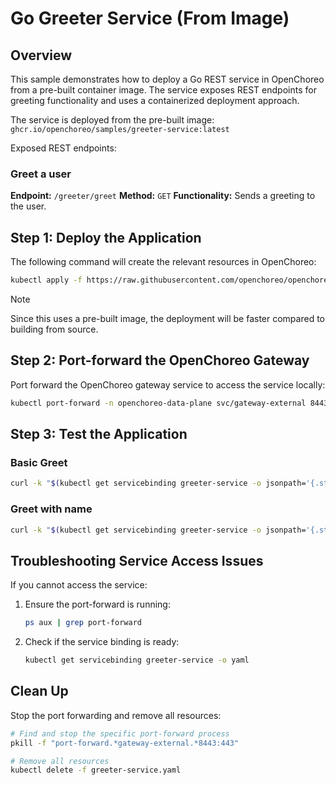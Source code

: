 # Go Greeter Service (From Image)

## Overview

This sample demonstrates how to deploy a Go REST service in OpenChoreo from a pre-built container image. The service exposes REST endpoints for greeting functionality and uses a containerized deployment approach.

The service is deployed from the pre-built image:
`ghcr.io/openchoreo/samples/greeter-service:latest`

Exposed REST endpoints:

### Greet a user

**Endpoint:** `/greeter/greet`
**Method:** `GET`
**Functionality:** Sends a greeting to the user.

## Step 1: Deploy the Application

The following command will create the relevant resources in OpenChoreo:

```bash
kubectl apply -f https://raw.githubusercontent.com/openchoreo/openchoreo/main/samples/from-image/go-greeter-service/greeter-service.yaml
```

> [!NOTE]
> Since this uses a pre-built image, the deployment will be faster compared to building from source.

## Step 2: Port-forward the OpenChoreo Gateway

Port forward the OpenChoreo gateway service to access the service locally:

```bash
kubectl port-forward -n openchoreo-data-plane svc/gateway-external 8443:443 &
```

## Step 3: Test the Application

### Basic Greet
```bash
curl -k "$(kubectl get servicebinding greeter-service -o jsonpath='{.status.endpoints[0].public.uri}')/greet"
```

### Greet with name
```bash
curl -k "$(kubectl get servicebinding greeter-service -o jsonpath='{.status.endpoints[0].public.uri}')/greet?name=Alice"
```

## Troubleshooting Service Access Issues

If you cannot access the service:

1. Ensure the port-forward is running:
   ```bash
   ps aux | grep port-forward
   ```

2. Check if the service binding is ready:
   ```bash
   kubectl get servicebinding greeter-service -o yaml
   ```

## Clean Up

Stop the port forwarding and remove all resources:

```bash
# Find and stop the specific port-forward process
pkill -f "port-forward.*gateway-external.*8443:443"

# Remove all resources
kubectl delete -f greeter-service.yaml
```
